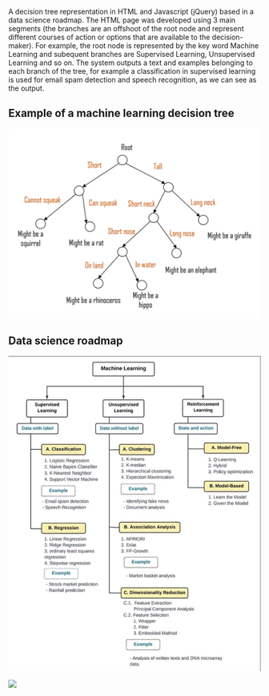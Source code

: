 A decision tree representation in HTML and Javascript (jQuery) based in a data science roadmap. The HTML page was developed using 3 main segments (the branches are an offshoot of the root node and represent different courses of action or options that are available to the decision-maker). For example, the root node is represented by the key word Machine Learning and subequent branches are Supervised Learning, Unsupervised Learning and so on.
The system outputs a text and examples belonging to each branch of the tree, for example a classification in supervised learning is used for email spam detection and speech recognition, as we can see as the output.

## Example of a machine learning decision tree
![alt text](https://github.com/rd-coutinho/Decision-tree-representation/blob/main/Example.png)

## Data science roadmap
![alt text](https://github.com/rd-coutinho/Decision-tree-representation/blob/main/Data-Science-Roadmap.png)

![](Decision_tree_HTML_page.gif)
